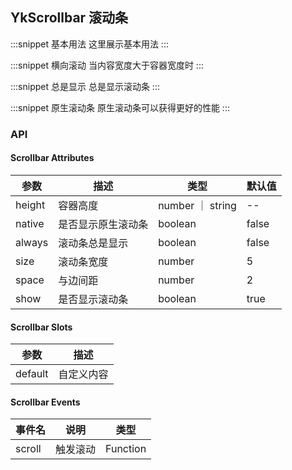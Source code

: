 ## YkScrollbar 滚动条

:::snippet
基本用法
这里展示基本用法
<ScrollbarPrimary/>
:::

:::snippet
横向滚动
当内容宽度大于容器宽度时
<ScrollbarHorizontal/>
:::

:::snippet
总是显示
总是显示滚动条
<ScrollbarAlways/>
:::

:::snippet
原生滚动条
原生滚动条可以获得更好的性能
<ScrollbarNative/>
:::

### API

#### Scrollbar Attributes

| 参数   | 描述               | 类型             | 默认值 |
| ------ | ------------------ | ---------------- | ------ |
| height | 容器高度           | number ｜ string | --     |
| native | 是否显示原生滚动条 | boolean          | false  |
| always | 滚动条总是显示     | boolean          | false  |
| size   | 滚动条宽度         | number           | 5      |
| space  | 与边间距           | number           | 2      |
| show   | 是否显示滚动条     | boolean          | true   |

#### Scrollbar Slots

| 参数    | 描述       |
| ------- | ---------- |
| default | 自定义内容 |

#### Scrollbar Events

| 事件名 | 说明     | 类型     |
| ------ | -------- | -------- |
| scroll | 触发滚动 | Function |
